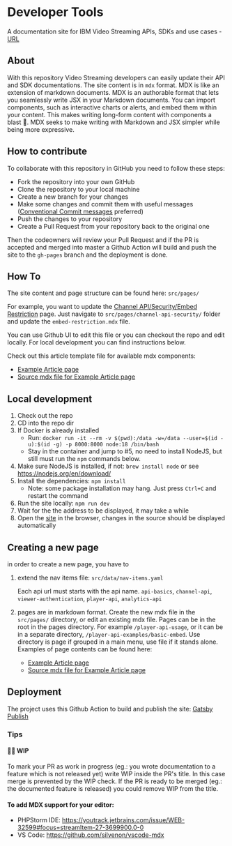 # Developer Tools

A documentation site for IBM Video Streaming APIs, SDKs and use cases - [URL](https://ibm.github.io/video-streaming-developer-docs//)

## About

With this repository Video Streaming developers can easily update their API and SDK documentations.
The site content is in `mdx` format.
MDX is like an extension of markdown documents. MDX is an authorable format that lets you seamlessly write JSX in your Markdown documents. You can import components, such as interactive charts or alerts, and embed them within your content. This makes writing long-form content with components a blast 🚀. MDX seeks to make writing with Markdown and JSX simpler while being more expressive.

## How to contribute
To collaborate with this repository in GitHub you need to follow these steps:
- Fork the repository into your own GitHub
- Clone the repository to your local machine
- Create a new branch for your changes
- Make some changes and commit them with useful messages ([Conventional Commit messages](https://www.conventionalcommits.org/en/v1.0.0/) preferred)
- Push the changes to your repository
- Create a Pull Request from your repository back to the original one

Then the codeowners will review your Pull Request and if the PR is accepted and merged into master a Github Action will build and push the site to the `gh-pages` branch and the deployment is done. 

## How To

The site content and page structure can be found here: `src/pages/`

For example, you want to update the [Channel API/Security/Embed Restriction](https://developers.video.ibm.com/channel-api-security/embed-restriction/) page. Just navigate to `src/pages/channel-api-security/` folder and update the `embed-restriction.mdx` file.

You can use Github UI to edit this file or you can checkout the repo and edit locally.
For local development you can find instructions below.

Check out this article template file for available mdx components:

- [Example Article page](https://ibm.github.io/video-streaming-developer-docs/channel-api-topic)
- [Source mdx file for Example Article page](https://github.com/IBM/video-streaming-developer-docs/blob/master/src/pages/channel-api-topic.mdx)

## Local development


1. Check out the repo
2. CD into the repo dir
3. If Docker is already installed
    * Run: `docker run -it --rm -v $(pwd):/data -w=/data --user=$(id -u):$(id -g) -p 8000:8000 node:18 /bin/bash`
    * Stay in the container and jump to #5, no need to install NodeJS, but still must run the `npm` commands below.
4. Make sure NodeJS is installed, if not: `brew install node` or see https://nodejs.org/en/download/
5. Install the dependencies: `npm install`
    * Note: some package installation may hang. Just press `Ctrl+C` and restart the command
6. Run the site locally: `npm run dev`
7. Wait for the the address to be displayed, it may take a while
8. Open the [site](http://localhost:8000/) in the browser, changes in the source should be displayed automatically

## Creating a new page

in order to create a new page, you have to

1. extend the nav items file:
   `src/data/nav-items.yaml`

   Each api url must starts with the api name. `api-basics`, `channel-api`, `viewer-authentication`, `player-api`, `analytics-api`
2. pages are in markdown format. Create the new mdx file in the `src/pages/` directory, or edit an existing mdx file.
   Pages can be in the root in the pages directory. For example `/player-api-usage`,
   or it can be in a separate directory, `/player-api-examples/basic-embed`. Use directory is page if grouped in a main menu, use file if it stands alone.
   Examples of page contents can be found here:
    - [Example Article page](https://ibm.github.io/video-streaming-developer-docs/channel-api-topic)
    - [Source mdx file for Example Article page](https://github.com/IBM/video-streaming-developer-docs/blob/master/src/pages/channel-api-topic.mdx)

## Deployment

The project uses this Github Action to build and publish the site: [Gatsby Publish](https://github.com/marketplace/actions/gatsby-publish)

### Tips

#### :construction_worker_man: WIP

To mark your PR as work in progress (eg.: you wrote documentation to a feature which is not released yet) write WIP inside the PR's title.
In this case merge is prevented by the WIP check. If the PR is ready to be merged (eg.: the documented feature is released) you could remove WIP from the title.

#### To add MDX support for your editor:
- PHPStorm IDE: https://youtrack.jetbrains.com/issue/WEB-32599#focus=streamItem-27-3699900.0-0
- VS Code: https://github.com/silvenon/vscode-mdx
